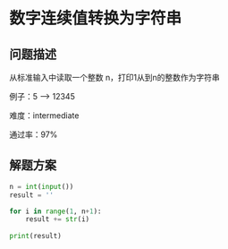 

# 数字连续值转换为字符串


## 问题描述

从标准输入中读取一个整数 n，打印1从到n的整数作为字符串

例子：5 --> 12345

难度：intermediate

通过率：97%


## 解题方案


```python
n = int(input())
result = ''

for i in range(1, n+1):
    result += str(i)
    
print(result)

```